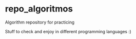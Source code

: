 # repo_algoritmos
Algorithm repository for practicing

Stuff to check and enjoy in different programming languages :)